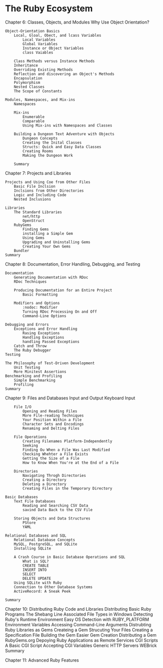 

# The Ruby Ecosystem


Chapter 6: Classes, Objects, and Modules
    Why Use Object Orientation?

    Object-Orientation Basics
        Local, Gloal, Obect, and lcass Variables
            Local Variables
            Global Variables
            Instance or Object Variables
            class Vaiables
        
        Class Methods versus Instance Methods
        Inheritance
        Overriding Existing Methods
        Reflection and discovering an Object's Methods
        Encapsulation
        Polymorphism
        Nested Classes
        The Scope of Constants

    Modules, Namespaces, and Mix-ins
        Namespaces
        
        Mix-ins
            Enumerable
            Comparable
            Using Mix-ins with Namespaces and Classes

        Building a Dungeon Text Adventure with Objects
            Dungeon Concepts
            Creating the Inital Classes
            Structs: Quick and Easy Data Classes
            Creating Rooms
            Making the Dungeon Work

        Summary


Chapter 7: Projects and Libraries

    Projects and Using Coe from Other Files
        Basic File Inclsion
        Inclsions from Other Directories
        Logic and Including Code
        Nested Inclusions
    
    Libraries
        The Standard Libraries
            net/http
            OpenStruct
        RubyGems
            Finding Gems
            installing a Simple Gem
            Using Gems
            Upgrading and Uninstalling Gems
            Creating Your Own Gems
        Bundler
    Summary

Chapter 8: Documentation, Error Handling, Debugging, and Testing

    Documentation
        Generating Documentation with RDoc
        RDoc Techniques

        Producing Documentation for an Entire Project
            Basic Formatting
        
        Modifiers and Options
            :nodoc: Modifier
            Turning RDoc Processing On and Off
            Command-Line Options
    
    Debugging and Errors
        Exceptions and Error Handling
            Rasing Exceptions
            Handling Exceptions
            handling Passed Exceptions
        Catch and Throw
        The Ruby Debugger
    Testing

    The Philosophy of Test-Driven Development
        Unit Testing
        More Minitest Assertions
    Benchmarking and Profiling
        Simple Benchmarking
        Profiling
    Summary

Chapter 9: Files and Databases
    Input and Output
        Keyboard Input

        File I/O
            Opening and Reading Files
            More File-reading Techniques
            Your Position Within a File
            Character Sets and Encodings
            Renaming and Delting Files
        
        File Operations
            Creating Filenames Platform-Independently
            Seeking
            Finding Ou When a File Was Last Modified
            Checking Whehter a File Exists
            Getting the Size of a File
            How to Know When You're at the End of a File

        Directories
            Navigating Throgh Directories
            Creating a Directory
            Deleting a Directory
            Creating Files in the Temporary Directory
    
    Basic Databases
        Text File Databases
            Reading and Searching CSV Data
            savind Data Back to the CSV File

        Storing Objects and Data Structures
            PStore
            YAML
    
    Relational Databases and SQL
        Relational Database Concepts
        MySQL, PostgreSQL, and SQLite
        Installing SQLite

        A Crash Course in Basic Database Operations and SQL
            What is SQL?
            CREATE TABLE
            INSERT INTO
            SELECT
            DELETE UPDATE
        Using SQLite with Ruby
        Connection to Other Database Systems
        ActiveRecord: A Sneak Peek
    
    Summary


Chapter 10: Distributing Ruby Code and Libraries
    Distributing Basic Ruby Programs
        The Shebang Line
        Associated File Types in Windows
    Detecting Ruby's Runtime Environment
        Easy OS Detection with RUBY_PLATFORM
        Environment Variables
        Accessing Command-Line Arguments
    Distrubting Ruby Libraries as Gems
        Createing a Gem
            Strucuting Your Files
            Creating a Specification File
            Building the Gem
            Easier Gem Creation
        Distributing a Gem
        RubyGems.org
    Depoying Ruby Applications as Remote Services
        CGI Scripts
            A Basic CGI Script
            Accepting CGI Variables
        Generic HTTP Servers
            WEBrick
    Summary

Chapter 11: Advanced Ruby Features